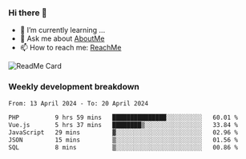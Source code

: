 ### Hi there 👋

- 🌱 I’m currently learning ...
- 💬 Ask me about [AboutMe](https://www.itzcy.com/about)
- 📫 How to reach me: [ReachMe](https://www.itzcy.com/about)

![ReadMe Card](https://github-readme-stats-ten-gilt.vercel.app/api?username=SuperChenYun&show_icons=true&title_color=fff&icon_color=79ff97&text_color=9f9f9f&bg_color=151515&hide_border=true)

### Weekly development breakdown
<!--START_SECTION:waka-->

```txt
From: 13 April 2024 - To: 20 April 2024

PHP          9 hrs 59 mins   ███████████████░░░░░░░░░░   60.01 %
Vue.js       5 hrs 37 mins   ████████▒░░░░░░░░░░░░░░░░   33.84 %
JavaScript   29 mins         ▓░░░░░░░░░░░░░░░░░░░░░░░░   02.96 %
JSON         15 mins         ▒░░░░░░░░░░░░░░░░░░░░░░░░   01.56 %
SQL          8 mins          ▒░░░░░░░░░░░░░░░░░░░░░░░░   00.86 %
```

<!--END_SECTION:waka-->
